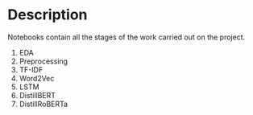 # Description
Notebooks contain all the stages of the work carried out on the project.
1. EDA
2. Preprocessing
3. TF-IDF
4. Word2Vec
5. LSTM
6. DistillBERT
7. DistillRoBERTa
